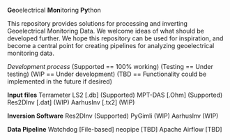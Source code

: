 **Ge**oelectrical **Mon**itoring **Py**thon


This repository provides solutions for processing and inverting Geoelectrical Monitoring Data.
We welcome ideas of what should be developed further. We hope this repository can be used for inspiration, and 
become a central point for creating pipelines for analyzing geoelectrical monitoring data. 


*Development process*
(Supported == 100% working)
(Testing == Under testing)
(WIP == Under development)
(TBD == Functionality could be implemented in the future if desired)

**Input files**
Terrameter LS2 [.db] (Supported)
MPT-DAS [.Ohm] (Supported)
Res2DInv [.dat] (WIP)
AarhusInv [.tx2] (WIP)

**Inversion Software**
Res2DInv (Supported)
PyGimli (WIP)
AarhusInv (WIP)

**Data Pipeline**
Watchdog [File-based]
neopipe [TBD]
Apache Airflow [TBD]
